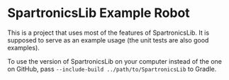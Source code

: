# SpartronicsLib Example Robot
This is a project that uses most of the features of SpartronicsLib. It is supposed to serve as an example usage (the unit tests are also good examples).

To use the version of SpartronicsLib on your computer instead of the one on GitHub, pass `--include-build ../path/to/SpartronicsLib` to Gradle.
